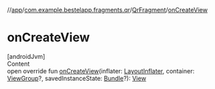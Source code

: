 //[app](../../index.md)/[com.example.bestelapp.fragments.qr](../index.md)/[QrFragment](index.md)/[onCreateView](on-create-view.md)



# onCreateView  
[androidJvm]  
Content  
open override fun [onCreateView](on-create-view.md)(inflater: [LayoutInflater](https://developer.android.com/reference/kotlin/android/view/LayoutInflater.html), container: [ViewGroup](https://developer.android.com/reference/kotlin/android/view/ViewGroup.html)?, savedInstanceState: [Bundle](https://developer.android.com/reference/kotlin/android/os/Bundle.html)?): [View](https://developer.android.com/reference/kotlin/android/view/View.html)  



